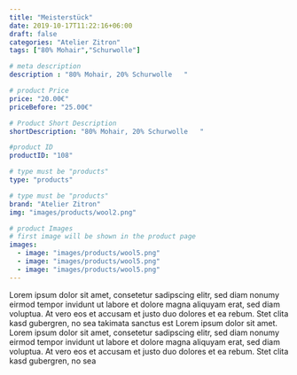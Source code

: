 ```yaml
---
title: "Meisterstück"
date: 2019-10-17T11:22:16+06:00
draft: false
categories: "Atelier Zitron"
tags: ["80% Mohair","Schurwolle"]

# meta description
description : "80% Mohair, 20% Schurwolle	"

# product Price
price: "20.00€"
priceBefore: "25.00€"

# Product Short Description
shortDescription: "80% Mohair, 20% Schurwolle	"

#product ID
productID: "108"

# type must be "products"
type: "products"

# type must be "products"
brand: "Atelier Zitron"
img: "images/products/wool2.png"    

# product Images
# first image will be shown in the product page
images:
  - image: "images/products/wool5.png"
  - image: "images/products/wool5.png"
  - image: "images/products/wool5.png"
---
```


Lorem ipsum dolor sit amet, consetetur sadipscing elitr, sed diam nonumy eirmod tempor invidunt ut labore et dolore magna aliquyam erat, sed diam voluptua. At vero eos et accusam et justo duo dolores et ea rebum. Stet clita kasd gubergren, no sea takimata sanctus est Lorem ipsum dolor sit amet. Lorem ipsum dolor sit amet, consetetur sadipscing elitr, sed diam nonumy eirmod tempor invidunt ut labore et dolore magna aliquyam erat, sed diam voluptua. At vero eos et accusam et justo duo dolores et ea rebum. Stet clita kasd gubergren, no sea 
